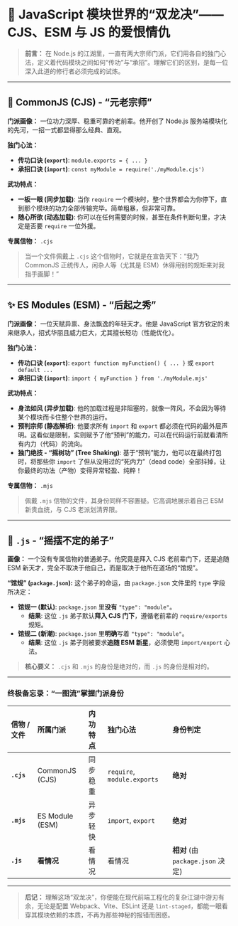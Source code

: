 # 📜 JavaScript 模块世界的“双龙决”——CJS、ESM 与 JS 的爱恨情仇

> **前言：** 在 Node.js 的江湖里，一直有两大宗师门派，它们用各自的独门心法，定义着代码模块之间如何“传功”与“承招”。理解它们的区别，是每一位深入此道的修行者必须完成的试炼。

---

## 👴 **CommonJS (CJS) - “元老宗师”**

**门派画像：**
一位功力深厚、稳重可靠的老前辈。他开创了 Node.js 服务端模块化的先河，一招一式都显得那么经典、直观。

**独门心法：**

- **传功口诀 (`export`)**: `module.exports = { ... }`
- **承招口诀 (`import`)**: `const myModule = require('./myModule.cjs')`

**武功特点：**

- **一板一眼 (同步加载)**: 当你 `require` 一个模块时，整个世界都会为你停下，直到那个模块的功力全部传输完毕。简单粗暴，但非常可靠。
- **随心所欲 (动态加载)**: 你可以在任何需要的时候，甚至在条件判断句里，才决定是否要 `require` 一位外援。

**专属信物：** `.cjs`

> 当一个文件佩戴上 `.cjs` 这个信物时，它就是在宣告天下：“我乃 CommonJS 正统传人，闲杂人等（尤其是 ESM）休得用别的规矩来对我指手画脚！”

---

## ✨ **ES Modules (ESM) - “后起之秀”**

**门派画像：**
一位天赋异禀、身法飘逸的年轻天才。他是 JavaScript 官方钦定的未来继承人，招式华丽且威力巨大，尤其擅长轻功（性能优化）。

**独门心法：**

- **传功口诀 (`export`)**: `export function myFunction() { ... }` 或 `export default ...`
- **承招口诀 (`import`)**: `import { myFunction } from './myModule.mjs'`

**武功特点：**

- **身法如风 (异步加载)**: 他的加载过程是非阻塞的，就像一阵风，不会因为等待某个模块而卡住整个世界的运行。
- **预判宗师 (静态解析)**: 他要求所有 `import` 和 `export` 都必须在代码的最外层声明。这看似是限制，实则赋予了他“预判”的能力，可以在代码运行前就看清所有内力（代码）的流向。
- **独门绝技 - “摇树功” (Tree Shaking)**: 基于“预判”能力，他可以在最终打包时，将那些你 `import` 了但从没用过的“死内力”（dead code）全部抖掉，让你最终的功法（产物）变得异常轻盈、纯粹！

**专属信物：** `.mjs`

> 佩戴 `.mjs` 信物的文件，其身份同样不容置疑。它高调地展示着自己 ESM 新贵血统，与 CJS 老派划清界限。

---

## 🤔 **`.js` - “摇摆不定的弟子”**

**画像：**
一个没有专属信物的普通弟子。他究竟是拜入 CJS 老前辈门下，还是追随 ESM 新天才，完全不取决于他自己，而是取决于他所在道场的“馆规”。

**“馆规” (`package.json`):**
这个弟子的命运，由 `package.json` 文件里的 `type` 字段所决定：

- **馆规一 (默认)**: `package.json` 里**没有** `"type": "module"`。
  - **结果**: 这位 `.js` 弟子默认**拜入 CJS 门下**，遵循老前辈的 `require/exports` 规矩。
- **馆规二 (新潮)**: `package.json` 里**明确**写着 `"type": "module"`。
  - **结果**: 这位 `.js` 弟子则被要求**追随 ESM 新星**，必须使用 `import/export` 心法。

> **核心要义：** `.cjs` 和 `.mjs` 的身份是绝对的，而 `.js` 的身份是相对的。

---

### **终极备忘录：“一图流”掌握门派身份**

| 信物 / 文件 | 所属门派        | 内功特点 | 独门心法                    | 身份判定                          |
| :---------- | :-------------- | :------- | :-------------------------- | :-------------------------------- |
| **`.cjs`**  | CommonJS (CJS)  | 同步稳重 | `require`, `module.exports` | **绝对**                          |
| **`.mjs`**  | ES Module (ESM) | 异步轻快 | `import`, `export`          | **绝对**                          |
| **`.js`**   | **看情况**      | 看情况   | 看情况                      | **相对** (由 `package.json` 决定) |

---

> **后记：** 理解这场“双龙决”，你便能在现代前端工程化的复杂江湖中游刃有余，无论是配置 Webpack、Vite、ESLint 还是 `lint-staged`，都能一眼看穿其模块依赖的本质，不再为那些神秘的报错而困惑。
